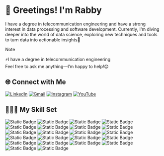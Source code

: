 # 👋 Greetings! I'm Rabby
I have a degree in telecommunication engineering and have a strong interest in data processing and software development. Currently, I'm diving deeper into the world of data science, exploring new techniques and tools to turn data into actionable insights🌟
>[!NOTE]
>⚡️I have a degree in telecommunication engineering
> <br>Feel free to ask me anything—I’m happy to help!😊

## 🌐 Connect with Me
  <a href="https://www.linkedin.com/in/rabbyfitriana/" target="_blank"><img alt="LinkedIn" src="https://img.shields.io/badge/LinkedIn-%230A66C2?logo=linkedin&logoColor=white"></a>
  <a href="mailto:rabbyfitrianaa@gmail.com" target="_blank"><img alt="Gmail" src="https://img.shields.io/badge/Gmail-%23EA4335?logo=gmail&logoColor=white"></a>
  <a href="https://www.instagram.com/ra.aby/" target="_blank"><img alt="Instagram" src="https://img.shields.io/badge/Instagram-%23E4405F?logo=instagram&logoColor=white"></a>
  <a href="https://www.youtube.com/@rabbyfitriana" target="_blank"><img alt="YouTube" src="https://img.shields.io/badge/YouTube-%23FF0000?logo=youtube&logoColor=white"></a>

## 👩🏻‍💻 My Skill Set
![Static Badge](https://img.shields.io/badge/anaconda-%2344A833?logo=anaconda&logoColor=white)
![Static Badge](https://img.shields.io/badge/arduino-%2300878F?logo=arduino&logoColor=white)
![Static Badge](https://img.shields.io/badge/canva-%2300C4CC?logo=canva&logoColor=white)
![Static Badge](https://img.shields.io/badge/c-%23A8B9CC?logo=c&logoColor=white)
![Static Badge](https://img.shields.io/badge/googlecolab-%23F9AB00?logo=googlecolab&logoColor=white)
![Static Badge](https://img.shields.io/badge/dart-%230175C2?logo=dart&logoColor=white)
![Static Badge](https://img.shields.io/badge/figma-%23F24E1E?logo=figma&logoColor=white)
![Static Badge](https://img.shields.io/badge/firebase-%23DD2C00?logo=firebase&logoColor=white)
![Static Badge](https://img.shields.io/badge/html5-%23E34F26?logo=html5&logoColor=white)
![Static Badge](https://img.shields.io/badge/java-%23f89820?logoColor=white)
![Static Badge](https://img.shields.io/badge/javascript-%23000000?logo=javascript&logoColor=yellow)
![Static Badge](https://img.shields.io/badge/json-%23000000?logo=json&logoColor=white)
![Static Badge](https://img.shields.io/badge/jupyter-%23F37626?logo=jupyter&logoColor=white)
![Static Badge](https://img.shields.io/badge/kotlin-%237F52FF?logo=kotlin&logoColor=white)
![Static Badge](https://img.shields.io/badge/numpy-%23013243?logo=numpy&logoColor=white)
![Static Badge](https://img.shields.io/badge/pandas-%23150458?logo=pandas&logoColor=white)
![Static Badge](https://img.shields.io/badge/python-%233776AB?logo=python&logoColor=white)
![Static Badge](https://img.shields.io/badge/r-%23276DC3?logo=r&logoColor=white)
![Static Badge](https://img.shields.io/badge/scikitlearn-%23F7931E?logo=scikitlearn&logoColor=white)
![Static Badge](https://img.shields.io/badge/scipy-%238CAAE6?logo=scipy&logoColor=white)
![Static Badge](https://img.shields.io/badge/sqlite-%23003B57?logo=sqlite&logoColor=white)
![Static Badge](https://img.shields.io/badge/virtualbox-%23183A61?logo=virtualbox&logoColor=white)


<!--
Anaconda
Arduino
Canva
C
Colab
Dart
Figma
Firebase
HTML5
Java
JavaScript
JSON
Jupyter
Kotlin
Numpy
Pandas
Python
R
Scikit-learn
SciPy
SQL
Virtual Box
-->
